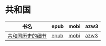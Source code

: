 # 共和国

| 书名 | epub | mobi | azw3 |
| --- | --- | --- | --- |
| [共和国历史的细节](None) | [epub](None) | [mobi](None) | [azw3](None) |
